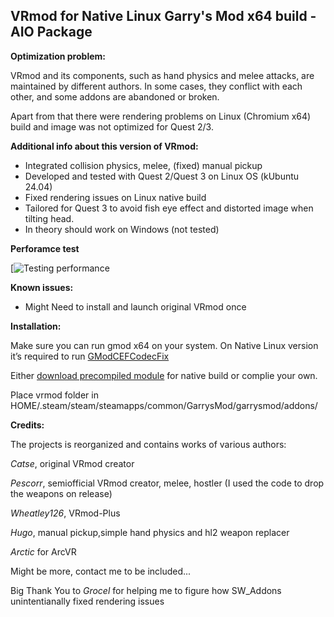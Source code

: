 ## **VRmod for Native Linux Garry's Mod x64 build - AIO Package**

**Optimization problem:**

VRmod and its components, such as hand physics and melee attacks, are maintained by different authors. In some cases, they conflict with each other, and some addons are abandoned or broken.

Apart from that there were rendering problems on Linux (Chromium x64) build and image was not optimized for Quest 2/3.

**Additional info about this version of VRmod:**

* Integrated collision physics, melee, (fixed) manual pickup
* Developed and tested with Quest 2/Quest 3 on Linux OS (kUbuntu 24.04)
* Fixed rendering issues on Linux native build
* Tailored for Quest 3 to avoid fish eye effect and distorted image when tilting head.
* In theory should work on Windows  (not tested)

**Perforamce test**

[![Testing performance](https://www.youtube.com/shorts/CZYd3S08roo)

**Known issues:**

* Might Need to install and launch original VRmod once

**Installation:**

Make sure you can run gmod x64 on your system. On Native Linux version it’s required to run [GModCEFCodecFix](https://github.com/solsticegamestudios/GModCEFCodecFix)

Either [download precompiled module](https://github.com/Abyss-c0re/vrmod-module-master/tree/main/install) for native build or complie your own.

Place vrmod folder in HOME/.steam/steam/steamapps/common/GarrysMod/garrysmod/addons/

**Credits:**

The projects is reorganized and contains works of various authors:

*Catse*, original VRmod creator

*Pescorr*, semiofficial VRmod creator, melee, hostler (I used the code to drop the weapons on release)

*Wheatley126*, VRmod-Plus

*Hugo*, manual pickup,simple hand physics and hl2 weapon replacer

*Arctic* for ArcVR

Might be more, contact me to be included...

Big Thank You to *Grocel* for helping me to figure how SW_Addons unintentianally fixed rendering issues
